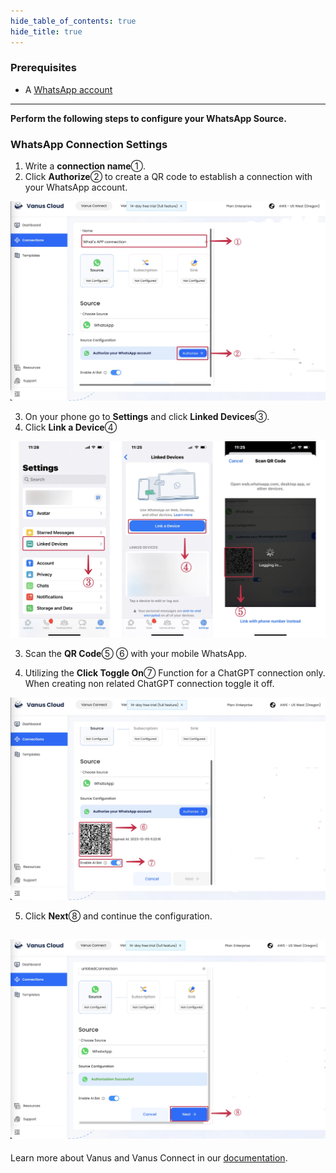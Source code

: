 ```yaml
--- 
hide_table_of_contents: true
hide_title: true
---
```


### Prerequisites

- A [WhatsApp account](https://www.whatsapp.com)

---

**Perform the following steps to configure your WhatsApp Source.**

### WhatsApp Connection Settings

1. Write a **connection name**①.
2. Click **Authorize**②  to create a QR code to establish a connection with your WhatsApp account.

![](images/cloud_whatsapp_1.webp)

3. On your phone go to **Settings** and click **Linked Devices**③.
4. Click **Link a Device**④ 

![](images/cloud_whatsapp_3.webp)

3. Scan the **QR Code**⑤ ⑥ with your mobile WhatsApp.

4. Utilizing the **Click Toggle On**⑦  Function for a ChatGPT connection only. When creating non related ChatGPT connection toggle it off.

![](images/cloud_whatsapp_2.webp)


5. Click **Next**⑧ and continue the configuration. 

![](images/cloud_whatsapp_4.webp)
---

Learn more about Vanus and Vanus Connect in our [documentation](https://docs.vanus.ai).
